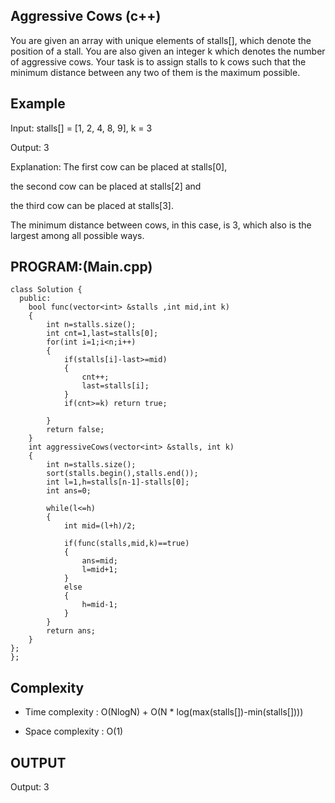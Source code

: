 ## Aggressive Cows (c++)

You are given an array with unique elements of stalls[], which denote the position of a stall. You are also given an integer k which denotes the number of aggressive cows. Your task is to assign stalls to k cows such that the minimum distance between any two of them is the maximum possible.
## Example
Input: stalls[] = [1, 2, 4, 8, 9], k = 3

Output: 3

Explanation: The first cow can be placed at stalls[0], 

the second cow can be placed at stalls[2] and 

the third cow can be placed at stalls[3]. 

The minimum distance between cows, in this case, is 3, which also is the largest among all possible ways.

## PROGRAM:(Main.cpp)
```
class Solution {
  public:
    bool func(vector<int> &stalls ,int mid,int k)
    {
        int n=stalls.size();
        int cnt=1,last=stalls[0];
        for(int i=1;i<n;i++)
        {
            if(stalls[i]-last>=mid)
            {
                cnt++;
                last=stalls[i];
            }
            if(cnt>=k) return true;
    
        }
        return false;
    }
    int aggressiveCows(vector<int> &stalls, int k) 
    {
        int n=stalls.size();
        sort(stalls.begin(),stalls.end());
        int l=1,h=stalls[n-1]-stalls[0];
        int ans=0;
        
        while(l<=h)
        {
            int mid=(l+h)/2;
            
            if(func(stalls,mid,k)==true)
            {
                ans=mid;
                l=mid+1;
            }
            else
            {
                h=mid-1;
            }
        }
        return ans;
    }
};
};
```
## Complexity
- Time complexity : O(NlogN) + O(N * log(max(stalls[])-min(stalls[])))

- Space complexity : O(1)

## OUTPUT
Output: 3
